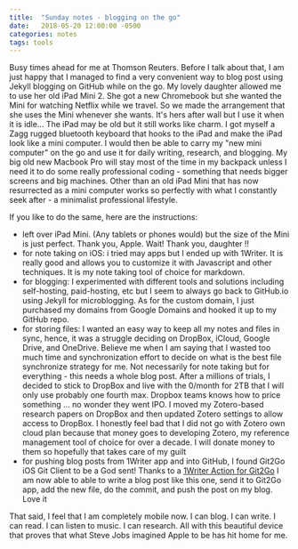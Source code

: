 ```yaml
---
title:  "Sunday notes - blogging on the go"
date:   2018-05-20 12:00:00 -0500
categories: notes 
tags: tools 
---
```


Busy times ahead for me at Thomson Reuters. Before I talk about that, I am just happy that I managed to find a very convenient way to blog post using Jekyll blogging on GitHub while on the go. My lovely daughter allowed me to use her old iPad Mini 2. She got a new Chromebook but she wanted the Mini for watching Netflix while we travel. So we made the arrangement that she uses the Mini whenever she wants. It's hers after wall but I use it when it is idle... The iPad may be old but it still works like charm. I got myself a Zagg rugged bluetooth keyboard that hooks to the iPad and make the iPad look like a mini computer. I would then be able to carry my "new mini computer" on the go and use it for daily writing, research, and blogging. My big old new Macbook Pro will stay most of the time in my backpack unless I need it to do some really professional coding - something that needs bigger screens and big machines. Other than an old iPad Mini that has now resurrected as a mini computer works so perfectly with what I constantly seek after - a minimalist professional lifestyle.

If you like to do the same, here are the instructions:

* left over iPad Mini. (Any tablets or phones would) but the size of the Mini is just perfect. Thank you, Apple. Wait! Thank you, daughter !!
* for note taking on iOS: i tried may apps but I ended up with 1Writer. It is really good and allows you to customize it with Javascript and other techniques. It is my note taking tool of choice for markdown. 
* for blogging: I experimented with different tools and solutions including self-hosting, paid-hosting, etc but I seem to always go back to GitHub.io using Jekyll for microblogging. As for the custom domain, I just purchased my domains from Google Domains and hooked it up to my GitHub repo.
* for storing files: I wanted an easy way to keep all my notes and files in sync, hence, it was a struggle deciding on DropBox, iCloud, Google Drive, and OneDrive. Believe me when I am saying that I wasted too much time and synchronization effort to decide on what is the best file synchronize strategy for me. Not necessarily for note taking but for everything - this needs a whole blog post. After a millions of trials, I decided to stick to DropBox and live with the 0/month for 2TB that I will only use probably one fourth max. Dropbox teams knows how to price something ... no wonder they went IPO. I moved my Zotero-based research papers on DropBox and then updated Zotero settings to allow access to DropBox. I honestly feel bad that I did not go with Zotero own cloud plan because that money goes to developing Zotero, my reference management tool of choice for over a decade. I will donate money to them so hopefully that takes care of my guilt
* for pushing blog posts from 1Writer app and into GitHub, I found Git2Go iOS Git Client to be a God sent! Thanks to a [1Writer Action for Git2Go]( http://1writerapp.com/action/8ae98) I am now able to able to write a blog post like this one, send it to Git2Go app, add the new file, do the commit, and push the post on my blog. Love it

That said, I feel that I am completely mobile now. I can blog. I can write. I can read. I can listen to music. I can research. All with this beautiful device that proves that what Steve Jobs imagined Apple to be has hit home for me.